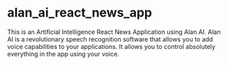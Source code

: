 # alan_ai_react_news_app
This is an Artificial Intelligence React News Application using Alan AI. Alan AI is a revolutionary speech recognition software that allows you to add voice capabilities to your applications. It allows you to control absolutely everything in the app using your voice. 
